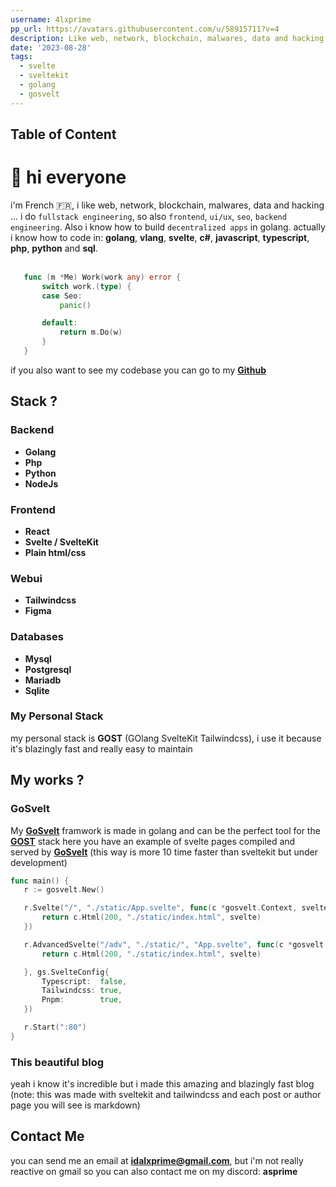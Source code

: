 ```yaml
---
username: 4lxprime
pp_url: https://avatars.githubusercontent.com/u/58915711?v=4
description: Like web, network, blockchain, malwares, data and hacking. Golang>
date: '2023-08-28'
tags:
  - svelte
  - sveltekit
  - golang
  - gosvelt
---
```


## Table of Content

# 👋 hi everyone

i'm French 🇫🇷, i like web, network, blockchain, malwares, data and hacking ... i do `fullstack engineering`, so also `frontend`, `ui/ux`, `seo`, `backend engineering`. Also i know how to build `decentralized apps` in golang. actually i know how to code in: **golang**, **vlang**, **svelte**, **c#**, **javascript**, **typescript**, **php**, **python** and **sql**.<br><br>
```go
   func (m *Me) Work(work any) error {
       switch work.(type) {
       case Seo:
           panic()

       default:
           return m.Do(w)
       }
   }
```
if you also want to see my codebase you can go to my **[Github](https://github.com/4lxprime)**

## Stack ?

### Backend

- **Golang**
- **Php**
- **Python**
- **NodeJs**

### Frontend

- **React**
- **Svelte / SvelteKit**
- **Plain html/css**

### Webui

- **Tailwindcss**
- **Figma**

### Databases

- **Mysql**
- **Postgresql**
- **Mariadb**
- **Sqlite**

### My Personal Stack
 my personal stack is **GOST** (GOlang SvelteKit Tailwindcss), i use it because it's blazingly fast and really easy to maintain

## My works ?
### GoSvelt
 My **[GoSvelt](/post/gosvelt_framwork)** framwork is made in golang and can be the perfect tool for the **[GOST](#my-personal-stack)** stack
 here you have an example of svelte pages compiled and served by **[GoSvelt](/post/gosvelt_framwork)** (this way is more 10 time faster than sveltekit but under development)
 ```go
 func main() {
	r := gosvelt.New()

	r.Svelte("/", "./static/App.svelte", func(c *gosvelt.Context, svelte gosvelt.Map) error {
		return c.Html(200, "./static/index.html", svelte)
	})

	r.AdvancedSvelte("/adv", "./static/", "App.svelte", func(c *gosvelt.Context, svelte gosvelt.Map) error {
		return c.Html(200, "./static/index.html", svelte)

	}, gs.SvelteConfig{
		Typescript:  false,
		Tailwindcss: true,
		Pnpm:        true,
	})

	r.Start(":80")
}
 ```
### This beautiful blog
 yeah i know it's incredible but i made this amazing and blazingly fast blog (note: this was made with sveltekit and tailwindcss and each post or author page you will see is markdown)

## Contact Me
 you can send me an email at **idalxprime@gmail.com**, but i'm not really reactive on gmail so you can also contact me on my discord: **asprime**

